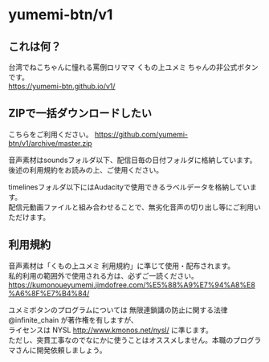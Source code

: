 # yumemi-btn/v1

## これは何？
台湾でねこちゃんに憧れる罵倒ロリママ くもの上ユメミ ちゃんの非公式ボタンです。  
https://yumemi-btn.github.io/v1/

## ZIPで一括ダウンロードしたい
こちらをご利用ください。
https://github.com/yumemi-btn/v1/archive/master.zip

音声素材はsoundsフォルダ以下、配信日毎の日付フォルダに格納しています。  
後述の利用規約をお読みの上、ご使用ください。

timelinesフォルダ以下にはAudacityで使用できるラベルデータを格納しています。  
配信元動画ファイルと組み合わせることで、無劣化音声の切り出し等にご利用いただけます。

## 利用規約
音声素材は「くもの上ユメミ 利用規約」に準じて使用・配布されます。  
私的利用の範囲外で使用される方は、必ずご一読ください。
https://kumonoueyumemi.jimdofree.com/%E5%88%A9%E7%94%A8%E8%A6%8F%E7%B4%84/

ユメミボタンのプログラムについては 無限連鎖講の防止に関する法律 @infinite_chain が著作権を有しますが、  
ライセンスは NYSL http://www.kmonos.net/nysl/ に準じます。  
ただし、突貫工事なのでなにかに使うことはオススメしません。本職のプログラマさんに開発依頼しましょう。
